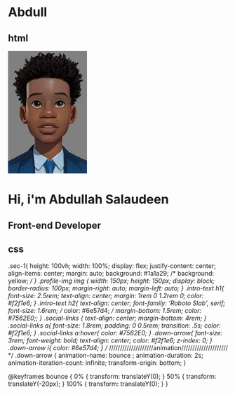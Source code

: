 # Abdull

## html

<div class="profile-img"><img src="images/profile.jpg" alt="profile-img"></div>
<div class="intro-text">
    <h1>Hi, i'm Abdullah Salaudeen</h1>
    <h2>Front-end Developer</h2>
</div>
<div class="social-links">
    <a href="https://github.com/TheOnlyAbdull" class="fa fa-github" aria-hidden="true"></a>
    <a href="https://www.linkedin.com/in/abdullahi-salaudeen-08392a252" class="fa fa-linkedin" aria-hidden="true"></a>
    <a href="mailto:abdullahisalaudeen@gmail.com" class="fa fa-envelope" aria-hidden="true"></a>
    <a href="https://instagram.com/theonlyabdull?igshid=ZmZhODViOGI=" class="fa fa-instagram" aria-hidden="true"></a>
    <a href="https://twitter.com/TheOnlyAbdull?t=kcKxH0wNRouoDtCJ8Akugw&s=09" class="fa fa-twitter"></a>
</div>
<div class="down-arrow">
    <i class="fa fa-angle-double-down" aria-hidden="true"></i>
</div>


## css

.sec-1{
    height: 100vh;
    width: 100%;
    display: flex;
    justify-content: center;
    align-items: center;
    margin: auto;
    background: #1a1a29;
    /* background: yellow; */
}
.profile-img img {
    width: 150px;
    height: 150px;
    display: block;
    border-radius: 100px;
    margin-right: auto;
    margin-left: auto;
}
.intro-text h1{
    font-size: 2.5rem;
    text-align: center;
    margin: 1rem 0 1.2rem 0;
    color:  #f2f1e6;
}
.intro-text h2{
    text-align: center;
    font-family: 'Roboto Slab', serif;
    font-size: 1.6rem;
    /* color: #6e57d4; */
    margin-bottom: 1.5rem;
    color:  #7562E0;;
}
.social-links {
    text-align: center;
    margin-bottom: 4rem;
}
.social-links a{
    font-size: 1.8rem;
    padding: 0 0.5rem;
    transition: .5s;
    color: #f2f1e6;
}
.social-links a:hover{
    color:  #7562E0;
}
.down-arrow{
    font-size: 3rem;
    font-weight: bold;
    text-align: center;
    color: #f2f1e6;
    z-index: 0;
}
.down-arrow i{
    color: #6e57d4;
}
/* ////////////////////animation///////////////////// */
.down-arrow {
    animation-name: bounce ;
    animation-duration: 2s;
    animation-iteration-count: infinite;
    transform-origin: bottom;
  }
  
  @keyframes bounce {
    0% {
      transform: translateY(0);
    }
    50% {
      transform: translateY(-20px);
    }
    100% {
      transform: translateY(0);
    }
  }